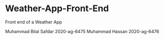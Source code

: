 # Weather-App-Front-End
Front end of a Weather App

Muhammad Bilal Safdar 2020-ag-6475
Muhammad Hassan 2020-ag-6476
